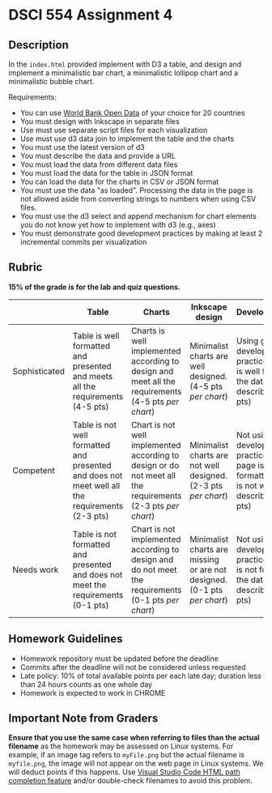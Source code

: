 # DSCI 554 Assignment 4

## Description

In the `index.html` provided implement with D3 a table, and design and implement a minimalistic bar chart, a minimalistic lollipop chart and a minimalistic bubble chart.

Requirements:

- You can use [World Bank Open Data](http://data.worldbank.org) of your choice for 20 countries
- You must design with Inkscape in separate files
- Use must use separate script files for each visualization
- Use must use d3 data join to implement the table and the charts
- You must use the latest version of d3
- You must describe the data and provide a URL
- You must load the data from different data files
- You must load the data for the table in JSON format
- You can load the data for the charts in CSV or JSON format
- You must use the data "as loaded". Processing the data in the page is not allowed aside from converting strings to numbers when using CSV files.
- You must use the d3 select and append mechanism for chart elements you do not know yet how to implement with d3 (e.g., axes)
- You must demonstrate good development practices by making at least 2 incremental commits per visualization

## Rubric

__15% of the grade is for the lab and quiz questions.__

|               | Table  | Charts | Inkscape design | Development/Page |
| ------------- | ------ | ------ | --------------- | ---------------- |
| Sophisticated | Table is well formatted and presented and meets all the requirements (4-5 pts) | Charts is well implemented according to design and meet all the requirements (4-5 pts *per chart*) | Minimalist charts are well designed. (4-5 pts *per chart*) | Using good development practices, the page is well formatted, the data is well described (4-5 pts) |
| Competent     | Table is not well formatted and presented and does not meet well all the requirements (2-3 pts) | Chart is not well implemented according to design or do not meet all the requirements (2-3 pts *per chart*) | Minimalist charts are not well designed. (2-3 pts *per chart*) | Not using good development practices well, the page is not well formatted, the data is not well described (2-3 pts) |
| Needs work    | Table is not formatted and presented and does not meet the requirements (0-1 pts) | Chart is not implemented according to design and do not meet the requirements (0-1 pts *per chart*) | Minimalist charts are missing or are not designed. (0-1 pts *per chart*) | Not using good development practices, the page is not formatted, the data is not described (0-1 pts) |

## Homework Guidelines

- Homework repository must be updated before the deadline
- Commits after the deadline will not be considered unless requested
- Late policy: 10% of total available points per each late day; duration less than 24 hours counts as one whole day
- Homework is expected to work in CHROME

## Important Note from Graders

__Ensure that you use the same case when referring to files than the actual filename__ as the homework may be assessed on Linux systems. For example, if an image tag refers to `myFile.png` but the actual filename is `myfile.png`, the image will not appear on the web page in Linux systems. We will deduct points if this happens. Use [Visual Studio Code HTML path completion feature](https://code.visualstudio.com/updates/v1_21#_html-path-completion) and/or double-check filenames to avoid this problem.
